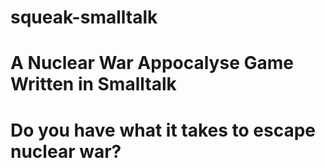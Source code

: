 # squeak-smalltalk
# A Nuclear War Appocalyse Game Written in Smalltalk
# Do you have what it takes to escape nuclear war?
